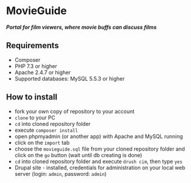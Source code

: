 # MovieGuide
***Portal for film viewers, where movie buffs can discuss films***

## Requirements

- Composer
- PHP 7.3 or higher
- Apache 2.4.7 or higher
- Supported databases: MySQL 5.5.3 or higher

## How to install
- fork your own copy of repository to your account
- `clone` to your PC 
- `cd` into cloned repository folder
- execute `composer install`
- open phpmyadmin (or another app) with Apache and MySQL running
- click on the `import` tab
- choose the `movieguide.sql` file from your cloned repository folder and click on the `go` button (wait until db creating is done)
- `cd` into cloned repository folder and execute `drush cim`, then type `yes`
- Drupal site - installed, credentials for administration  on your local web server (login: `admin`, password: `admin`)